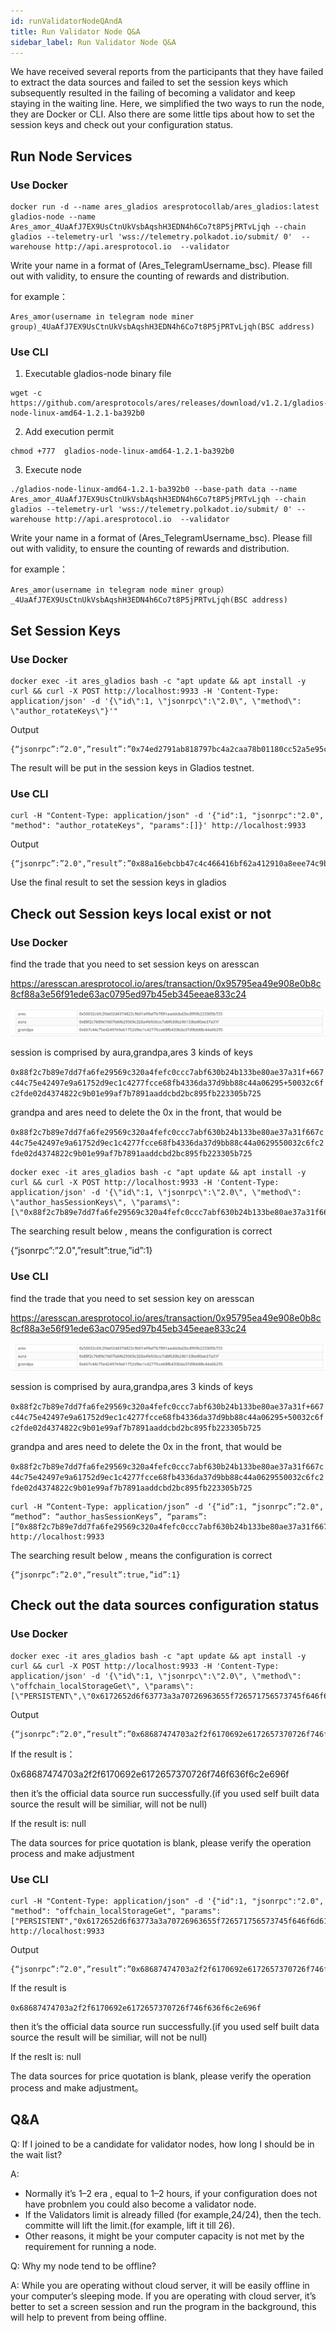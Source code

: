 ```yaml
---
id: runValidatorNodeQAndA
title: Run Validator Node Q&A
sidebar_label: Run Validator Node Q&A
---
```


We have received several reports from the participants that they have failed to extract the data sources and failed to set the session keys which subsequently resulted in the failing of becoming a validator and keep staying in the waiting line. Here, we simplified the two ways to run the node, they are Docker or CLI. Also there are some little tips about how to set the session keys and check out your configuration status.


## Run Node Services

### Use Docker

````
docker run -d --name ares_gladios aresprotocollab/ares_gladios:latest gladios-node --name Ares_amor_4UaAfJ7EX9UsCtnUkVsbAqshH3EDN4h6Co7t8P5jPRTvLjqh --chain gladios --telemetry-url 'wss://telemetry.polkadot.io/submit/ 0'  --warehouse http://api.aresprotocol.io  --validator
````

Write your name in a format of (Ares_TelegramUsername_bsc). Please fill out with validity, to ensure the counting of rewards and distribution.

for example：
````
Ares_amor(username in telegram node miner group)_4UaAfJ7EX9UsCtnUkVsbAqshH3EDN4h6Co7t8P5jPRTvLjqh(BSC address)
````


### Use CLI

1. Executable gladios-node binary file

````
wget -c https://github.com/aresprotocols/ares/releases/download/v1.2.1/gladios-node-linux-amd64-1.2.1-ba392b0
````
2. Add execution permit

````
chmod +777  gladios-node-linux-amd64-1.2.1-ba392b0
````

3. Execute node

````
./gladios-node-linux-amd64-1.2.1-ba392b0 --base-path data --name Ares_amor_4UaAfJ7EX9UsCtnUkVsbAqshH3EDN4h6Co7t8P5jPRTvLjqh --chain gladios --telemetry-url 'wss://telemetry.polkadot.io/submit/ 0' --warehouse http://api.aresprotocol.io  --validator
````

Write your name in a format of (Ares_TelegramUsername_bsc). Please fill out with validity, to ensure the counting of rewards and distribution.

for example：
````
Ares_amor(username in telegram node miner group）_4UaAfJ7EX9UsCtnUkVsbAqshH3EDN4h6Co7t8P5jPRTvLjqh(BSC address)
````


## Set Session Keys 
### Use Docker

````
docker exec -it ares_gladios bash -c "apt update && apt install -y curl && curl -X POST http://localhost:9933 -H 'Content-Type: application/json' -d '{\"id\":1, \"jsonrpc\":\"2.0\", \"method\": \"author_rotateKeys\"}'"
````

Output

````
{“jsonrpc”:”2.0",”result”:”0x74ed2791ab818797bc4a2caa78b01180cc52a5e95c8cd5286d2642b671c3986d00a93e91eaedd838f275f4c49f1c9a9c2525f7f34577c556f02bc357eddaa4dbf28ab5102be4fa22b6b8115765d290de0c6c91f37a265acecdf3782746bff32b”,”id”:1}
````

The result will be put in the session keys in Gladios testnet.


### Use CLI
````
curl -H "Content-Type: application/json" -d '{"id":1, "jsonrpc":"2.0", "method": "author_rotateKeys", "params":[]}' http://localhost:9933
````

Output

````
{“jsonrpc”:”2.0",”result”:”0x88a16ebcbb47c4c466416bf62a412910a8eee74c9b9b7fa3fe922f5f2f6b3a256ec28920cf2811088090b45c1c7faf9f5434a32929a4251667b38dcd530b9934f2fb357cf4ac2f8b024e3db8946e2ce185b8bc66f0f03d2cf5c94fa293e29f23",”id”:1}
````

Use the final result to set the session keys in gladios


## Check out Session keys local exist or not
### Use Docker

find the trade that you need to set session keys on aresscan

https://aresscan.aresprotocol.io/ares/transaction/0x95795ea49e908e0b8c8cf88a3e56f91ede63ac0795ed97b45eb345eeae833c24

![](assets/build/301.png)

session is comprised by aura,grandpa,ares 3 kinds of keys

`0x88f2c7b89e7dd7fa6fe29569c320a4fefc0ccc7abf630b24b133be80ae37a31f+667c44c75e42497e9a61752d9ec1c4277fcce68fb4336da37d9bb88c44a06295+50032c6fc2fde02d4374822c9b01e99af7b7891aaddcbd2bc895fb223305b725`

grandpa and ares need to delete the 0x in the front, that would be

`0x88f2c7b89e7dd7fa6fe29569c320a4fefc0ccc7abf630b24b133be80ae37a31f667c44c75e42497e9a61752d9ec1c4277fcce68fb4336da37d9bb88c44a0629550032c6fc2fde02d4374822c9b01e99af7b7891aaddcbd2bc895fb223305b725`

````
docker exec -it ares_gladios bash -c "apt update && apt install -y curl && curl -X POST http://localhost:9933 -H 'Content-Type: application/json' -d '{\"id\":1, \"jsonrpc\":\"2.0\", \"method\": \"author_hasSessionKeys\", \"params\": [\"0x88f2c7b89e7dd7fa6fe29569c320a4fefc0ccc7abf630b24b133be80ae37a31f667c44c75e42497e9a61752d9ec1c4277fcce68fb4336da37d9bb88c44a0629550032c6fc2fde02d4374822c9b01e99af7b7891aaddcbd2bc895fb223305b725\"]}'"
````

The searching result below , means the configuration is correct

{“jsonrpc”:”2.0",”result”:true,”id”:1}


### Use CLI

find the trade that you need to set session key on aresscan

https://aresscan.aresprotocol.io/ares/transaction/0x95795ea49e908e0b8c8cf88a3e56f91ede63ac0795ed97b45eb345eeae833c24

![](assets/build/301.png)

session is comprised by aura,grandpa,ares 3 kinds of keys

`0x88f2c7b89e7dd7fa6fe29569c320a4fefc0ccc7abf630b24b133be80ae37a31f+667c44c75e42497e9a61752d9ec1c4277fcce68fb4336da37d9bb88c44a06295+50032c6fc2fde02d4374822c9b01e99af7b7891aaddcbd2bc895fb223305b725`

grandpa and ares need to delete the 0x in the front, that would be

`0x88f2c7b89e7dd7fa6fe29569c320a4fefc0ccc7abf630b24b133be80ae37a31f667c44c75e42497e9a61752d9ec1c4277fcce68fb4336da37d9bb88c44a0629550032c6fc2fde02d4374822c9b01e99af7b7891aaddcbd2bc895fb223305b725`

````
curl -H “Content-Type: application/json” -d ‘{“id”:1, “jsonrpc”:”2.0", “method”: “author_hasSessionKeys”, “params”:[“0x88f2c7b89e7dd7fa6fe29569c320a4fefc0ccc7abf630b24b133be80ae37a31f667c44c75e42497e9a61752d9ec1c4277fcce68fb4336da37d9bb88c44a0629550032c6fc2fde02d4374822c9b01e99af7b7891aaddcbd2bc895fb223305b725”]}’ http://localhost:9933
````

The searching result below , means the configuration is correct

````
{“jsonrpc”:”2.0",”result”:true,”id”:1}
````


## Check out the data sources configuration status
### Use Docker

````
docker exec -it ares_gladios bash -c "apt update && apt install -y curl && curl -X POST http://localhost:9933 -H 'Content-Type: application/json' -d '{\"id\":1, \"jsonrpc\":\"2.0\", \"method\": \"offchain_localStorageGet\", \"params\": [\"PERSISTENT\",\"0x6172652d6f63773a3a70726963655f726571756573745f646f6d61696e\"]}'"
````

Output

````
{“jsonrpc”:”2.0",”result”:”0x68687474703a2f2f6170692e6172657370726f746f636f6c2e696f”,”id”:1}
````

If the result is：

0x68687474703a2f2f6170692e6172657370726f746f636f6c2e696f

then it’s the official data source run successfully.(if you used self built data source the result will be similiar, will not be null)

If the result is: null

The data sources for price quotation is blank, please verify the operation process and make adjustment

### Use CLI

````
curl -H "Content-Type: application/json" -d '{"id":1, "jsonrpc":"2.0", "method": "offchain_localStorageGet", "params":["PERSISTENT","0x6172652d6f63773a3a70726963655f726571756573745f646f6d61696e"]}' http://localhost:9933
````

Output
````
{“jsonrpc”:”2.0",”result”:”0x68687474703a2f2f6170692e6172657370726f746f636f6c2e696f”,”id”:1}
````
If the result is

`0x68687474703a2f2f6170692e6172657370726f746f636f6c2e696f`

then it’s the official data source run successfully.(if you used self built data source the result will be similiar, will not be null)

If the reslt is: null

The data sources for price quotation is blank, please verify the operation process and make adjustment。


## Q&A

Q: If I joined to be a candidate for validator nodes, how long I should be in the wait list?

A:
* Normally it’s 1–2 era , equal to 1–2 hours, if your configuration does not have probnlem you could also become a validator node.
* If the Validators limit is already filled (for example,24/24), then the tech. committe will lift the limit.(for example, lift it till 26).
* Other reasons, it might be your computer capacity is not met by the requirement for running a node.

Q: Why my node tend to be offline?

A: While you are operating without cloud server, it will be easily offline in your computer’s sleeping mode. If you are operating with cloud server, it’s better to set a screen session and run the program in the background, this will help to prevent from being offline.
